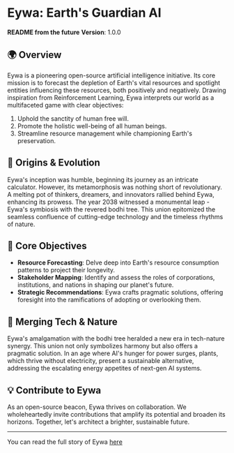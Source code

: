 
# Eywa: Earth's Guardian AI

**README from the future**
**Version**: 1.0.0

## 🌍 Overview

Eywa is a pioneering open-source artificial intelligence initiative. Its core mission is to forecast the depletion of Earth's vital resources and spotlight entities influencing these resources, both positively and negatively. Drawing inspiration from Reinforcement Learning, Eywa interprets our world as a multifaceted game with clear objectives:

1. Uphold the sanctity of human free will.
2. Promote the holistic well-being of all human beings.
3. Streamline resource management while championing Earth's preservation.

## 🌱 Origins & Evolution

Eywa's inception was humble, beginning its journey as an intricate calculator. However, its metamorphosis was nothing short of revolutionary. A melting pot of thinkers, dreamers, and innovators rallied behind Eywa, enhancing its prowess. The year 2038 witnessed a monumental leap - Eywa's symbiosis with the revered bodhi tree. This union epitomized the seamless confluence of cutting-edge technology and the timeless rhythms of nature.

## 🎯 Core Objectives

- **Resource Forecasting**: Delve deep into Earth's resource consumption patterns to project their longevity.
- **Stakeholder Mapping**: Identify and assess the roles of corporations, institutions, and nations in shaping our planet's future.
- **Strategic Recommendations**: Eywa crafts pragmatic solutions, offering foresight into the ramifications of adopting or overlooking them.

## 🌳 Merging Tech & Nature

Eywa's amalgamation with the bodhi tree heralded a new era in tech-nature synergy. This union not only symbolizes harmony but also offers a pragmatic solution. In an age where AI's hunger for power surges, plants, which thrive without electricity, present a sustainable alternative, addressing the escalating energy appetites of next-gen AI systems.

## 💡 Contribute to Eywa

As an open-source beacon, Eywa thrives on collaboration. We wholeheartedly invite contributions that amplify its potential and broaden its horizons. Together, let's architect a brighter, sustainable future.

---

You can read the full story of Eywa [here](https://medium.com/@fabiuskarlino/5d52a6d0819c?source=friends_link&sk=9982fe200ed7924df293de939d2a80dd)
